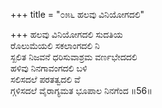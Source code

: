 +++
title = "೦೫೬ ಹಲವು ವಿನಿಯೋಗದಲಿ"

+++
ಹಲವು ವಿನಿಯೋಗದಲಿ ಸುದತಿಯ  
ರೊಲುಮೆಯಲಿ ಸಕಲಾಂಗದಲಿ ನಿ  
ಸ್ಖಲಿತ ನಿಜವನೆ ಧರಿಸುವಾಶ್ರಮ ವರ್ಣಭೇದದಲಿ  
ಹಳಿವು ನಿನಗಾವಂಗದಲಿ ಬಳಿ  
ಸಲಿಸದಲೆ ಪರತತ್ವದಲಿ ವೆ  
ಗ್ಗಳಿಸದಲೆ ವೈರಾಗ್ಯಮತ ಭೂಪಾಲ ನಿನಗೆಂದ    ॥56॥